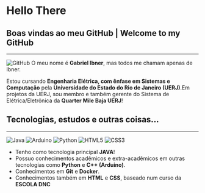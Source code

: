 # Hello There
## Boas vindas ao meu GitHub | Welcome to my GitHub
---
![GitHub](https://img.shields.io/badge/github-%23121011.svg?style=for-the-badge&logo=github&logoColor=white)
O meu nome é __Gabriel Ibner__, mas todos me chamam apenas de Ibner.

Estou cursando __Engenharia Elétrica, com ênfase em Sistemas e Computação__ pela __Universidade do Estado do Rio de Janeiro (UERJ)__.Em projetos da UERJ, sou membro e também gerente do Sistema de Elétrica/Eletrônica da __Quarter Mile Baja UERJ__!


## Tecnologias, estudos e outras coisas...
---
![Java](https://img.shields.io/badge/java-%23ED8B00.svg?style=for-the-badge&logo=java&logoColor=white) ![Arduino](https://img.shields.io/badge/-Arduino-00979D?style=for-the-badge&logo=Arduino&logoColor=white) ![Python](https://img.shields.io/badge/python-3670A0?style=for-the-badge&logo=python&logoColor=ffdd54) ![HTML5](https://img.shields.io/badge/html5-%23E34F26.svg?style=for-the-badge&logo=html5&logoColor=white) ![CSS3](https://img.shields.io/badge/css3-%231572B6.svg?style=for-the-badge&logo=css3&logoColor=white)

- Tenho como tecnologia principal __JAVA__!
- Possuo conhecimentos acadêmicos e extra-acadêmicos em outras tecnologias como __Python__ e __C++ (Arduino)__.
- Conhecimentos em __Git__ e __Docker__.
- Conhecimentos também em __HTML__ e __CSS__, baseado num curso da __ESCOLA DNC__
